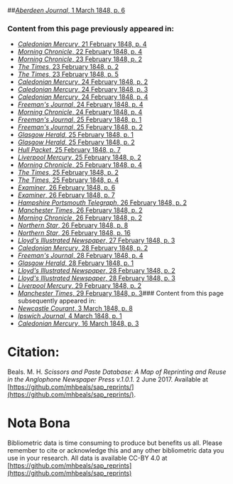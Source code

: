 ##[*Aberdeen Journal*, 1 March 1848, p. 6](https://mhbeals.github.io/sap_html/Aberdeen-Journal/Aberdeen-Journal-1-March-1848-p-6)

### Content from this page previously appeared in:
+ [*Caledonian Mercury*, 21 February 1848, p. 4](https://mhbeals.github.io/sap_html/Caledonian-Mercury/Caledonian-Mercury-21-February-1848-p-4)
+ [*Morning Chronicle*, 22 February 1848, p. 4](https://mhbeals.github.io/sap_html/Morning-Chronicle/Morning-Chronicle-22-February-1848-p-4)
+ [*Morning Chronicle*, 23 February 1848, p. 2](https://mhbeals.github.io/sap_html/Morning-Chronicle/Morning-Chronicle-23-February-1848-p-2)
+ [*The Times*, 23 February 1848, p. 2](https://mhbeals.github.io/sap_html/The-Times/The-Times-23-February-1848-p-2)
+ [*The Times*, 23 February 1848, p. 5](https://mhbeals.github.io/sap_html/The-Times/The-Times-23-February-1848-p-5)
+ [*Caledonian Mercury*, 24 February 1848, p. 2](https://mhbeals.github.io/sap_html/Caledonian-Mercury/Caledonian-Mercury-24-February-1848-p-2)
+ [*Caledonian Mercury*, 24 February 1848, p. 3](https://mhbeals.github.io/sap_html/Caledonian-Mercury/Caledonian-Mercury-24-February-1848-p-3)
+ [*Caledonian Mercury*, 24 February 1848, p. 4](https://mhbeals.github.io/sap_html/Caledonian-Mercury/Caledonian-Mercury-24-February-1848-p-4)
+ [*Freeman's Journal*, 24 February 1848, p. 4](https://mhbeals.github.io/sap_html/Freeman's-Journal/Freeman's-Journal-24-February-1848-p-4)
+ [*Morning Chronicle*, 24 February 1848, p. 4](https://mhbeals.github.io/sap_html/Morning-Chronicle/Morning-Chronicle-24-February-1848-p-4)
+ [*Freeman's Journal*, 25 February 1848, p. 1](https://mhbeals.github.io/sap_html/Freeman's-Journal/Freeman's-Journal-25-February-1848-p-1)
+ [*Freeman's Journal*, 25 February 1848, p. 2](https://mhbeals.github.io/sap_html/Freeman's-Journal/Freeman's-Journal-25-February-1848-p-2)
+ [*Glasgow Herald*, 25 February 1848, p. 1](https://mhbeals.github.io/sap_html/Glasgow-Herald/Glasgow-Herald-25-February-1848-p-1)
+ [*Glasgow Herald*, 25 February 1848, p. 2](https://mhbeals.github.io/sap_html/Glasgow-Herald/Glasgow-Herald-25-February-1848-p-2)
+ [*Hull Packet*, 25 February 1848, p. 7](https://mhbeals.github.io/sap_html/Hull-Packet/Hull-Packet-25-February-1848-p-7)
+ [*Liverpool Mercury*, 25 February 1848, p. 2](https://mhbeals.github.io/sap_html/Liverpool-Mercury/Liverpool-Mercury-25-February-1848-p-2)
+ [*Morning Chronicle*, 25 February 1848, p. 4](https://mhbeals.github.io/sap_html/Morning-Chronicle/Morning-Chronicle-25-February-1848-p-4)
+ [*The Times*, 25 February 1848, p. 2](https://mhbeals.github.io/sap_html/The-Times/The-Times-25-February-1848-p-2)
+ [*The Times*, 25 February 1848, p. 4](https://mhbeals.github.io/sap_html/The-Times/The-Times-25-February-1848-p-4)
+ [*Examiner*, 26 February 1848, p. 6](https://mhbeals.github.io/sap_html/Examiner/Examiner-26-February-1848-p-6)
+ [*Examiner*, 26 February 1848, p. 7](https://mhbeals.github.io/sap_html/Examiner/Examiner-26-February-1848-p-7)
+ [*Hampshire Portsmouth Telegraph*, 26 February 1848, p. 2](https://mhbeals.github.io/sap_html/Hampshire-Portsmouth-Telegraph/Hampshire-Portsmouth-Telegraph-26-February-1848-p-2)
+ [*Manchester Times*, 26 February 1848, p. 2](https://mhbeals.github.io/sap_html/Manchester-Times/Manchester-Times-26-February-1848-p-2)
+ [*Morning Chronicle*, 26 February 1848, p. 2](https://mhbeals.github.io/sap_html/Morning-Chronicle/Morning-Chronicle-26-February-1848-p-2)
+ [*Northern Star*, 26 February 1848, p. 8](https://mhbeals.github.io/sap_html/Northern-Star/Northern-Star-26-February-1848-p-8)
+ [*Northern Star*, 26 February 1848, p. 16](https://mhbeals.github.io/sap_html/Northern-Star/Northern-Star-26-February-1848-p-16)
+ [*Lloyd's Illustrated Newspaper*, 27 February 1848, p. 3](https://mhbeals.github.io/sap_html/Lloyd's-Illustrated-Newspaper/Lloyd's-Illustrated-Newspaper-27-February-1848-p-3)
+ [*Caledonian Mercury*, 28 February 1848, p. 2](https://mhbeals.github.io/sap_html/Caledonian-Mercury/Caledonian-Mercury-28-February-1848-p-2)
+ [*Freeman's Journal*, 28 February 1848, p. 4](https://mhbeals.github.io/sap_html/Freeman's-Journal/Freeman's-Journal-28-February-1848-p-4)
+ [*Glasgow Herald*, 28 February 1848, p. 1](https://mhbeals.github.io/sap_html/Glasgow-Herald/Glasgow-Herald-28-February-1848-p-1)
+ [*Lloyd's Illustrated Newspaper*, 28 February 1848, p. 2](https://mhbeals.github.io/sap_html/Lloyd's-Illustrated-Newspaper/Lloyd's-Illustrated-Newspaper-28-February-1848-p-2)
+ [*Lloyd's Illustrated Newspaper*, 28 February 1848, p. 3](https://mhbeals.github.io/sap_html/Lloyd's-Illustrated-Newspaper/Lloyd's-Illustrated-Newspaper-28-February-1848-p-3)
+ [*Liverpool Mercury*, 29 February 1848, p. 2](https://mhbeals.github.io/sap_html/Liverpool-Mercury/Liverpool-Mercury-29-February-1848-p-2)
+ [*Manchester Times*, 29 February 1848, p. 3](https://mhbeals.github.io/sap_html/Manchester-Times/Manchester-Times-29-February-1848-p-3)### Content from this page subsequently appeared in:
+ [*Newcastle Courant*, 3 March 1848, p. 8](https://mhbeals.github.io/sap_html/Newcastle-Courant/Newcastle-Courant-3-March-1848-p-8)
+ [*Ipswich Journal*, 4 March 1848, p. 1](https://mhbeals.github.io/sap_html/Ipswich-Journal/Ipswich-Journal-4-March-1848-p-1)
+ [*Caledonian Mercury*, 16 March 1848, p. 3](https://mhbeals.github.io/sap_html/Caledonian-Mercury/Caledonian-Mercury-16-March-1848-p-3)
                    
# Citation: 

Beals. M. H. *Scissors and Paste Database: A Map of Reprinting and Reuse in the Anglophone Newspaper Press v.1.0.1.* 2 June 2017. Available at [https://github.com/mhbeals/sap_reprints/](https://github.com/mhbeals/sap_reprints/). 
                    
# Nota Bona

Bibliometric data is time consuming to produce but benefits us all. Please remember to cite or acknowledge this and any other bibliometric data you use in your research. All data is available CC-BY 4.0 at [https://github.com/mhbeals/sap_reprints](https://github.com/mhbeals/sap_reprints)